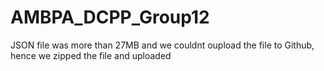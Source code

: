 # AMBPA_DCPP_Group12 

JSON file was more than 27MB and we couldnt oupload the file to Github, hence we zipped the file and uploaded
